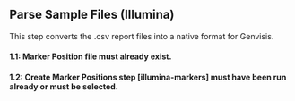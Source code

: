 ## Parse Sample Files (Illumina)

This step converts the .csv report files into a native format for Genvisis.

#### 1.1: Marker Position file must already exist.

#### 1.2: Create Marker Positions step [illumina-markers] must have been run already or must be selected.

